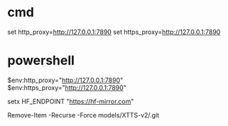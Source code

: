 # cmd
set http_proxy=http://127.0.0.1:7890
set https_proxy=http://127.0.0.1:7890
# powershell
$env:http_proxy="http://127.0.0.1:7890"
$env:https_proxy="http://127.0.0.1:7890"

setx HF_ENDPOINT "https://hf-mirror.com"

Remove-Item -Recurse -Force models/XTTS-v2/.git

